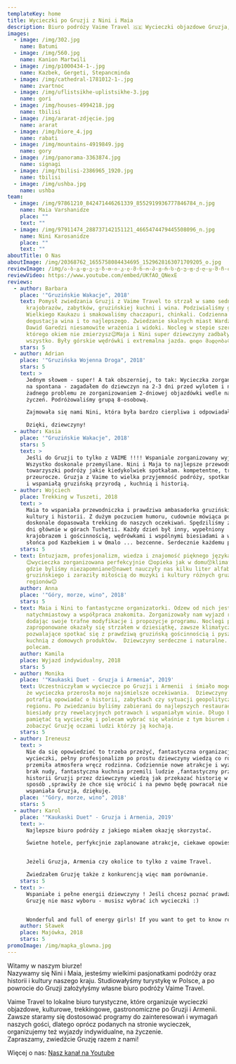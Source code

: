 ```yaml
---
templateKey: home
title: Wycieczki po Gruzji z Nini i Maia
description: Biuro podróży Vaime Travel 🇬🇪 Wycieczki objazdowe Gruzja, Armenia, Kaukaz
images:
  - image: /img/302.jpg
    name: Batumi
  - image: /img/560.jpg
    name: Kanion Martwili
  - image: /img/p1000434-1-.jpg
    name: Kazbek, Gergeti, Stepancminda
  - image: /img/cathedral-1781012-1-.jpg
    name: zvartnoc
  - image: /img/uflistsikhe-uplistsikhe-3.jpg
    name: gori
  - image: /img/houses-4994218.jpg
    name: tbilisi
  - image: /img/ararat-zdjęcie.jpg
    name: ararat
  - image: /img/biore_4.jpg
    name: rabati
  - image: /img/mountains-4919849.jpg
    name: gory
  - image: /img/panorama-3363874.jpg
    name: signagi
  - image: /img/tbilisi-2386965_1920.jpg
    name: tbilisi
  - image: /img/ushba.jpg
    name: ushba
team:
  - image: /img/97861210_842471446261339_8552919936777846784_n.jpg
    name: Maia Varshanidze
    place: ""
    text: ""
  - image: /img/97911474_288737142151121_4665474479445508096_n.jpg
    name: Nini Karosanidze
    place: ""
    text: ""
aboutTitle: O Nas
aboutImage: /img/20368762_1655758084434695_1529628163071709205_o.jpg
reviewImage: /img/ა-ბ-გ-დ-ე-ვ-ზ-თ-ი-კ-ლ-მ-ნ-ო-პ-ჟ-რ-ს-ტ-უ-ფ-ქ-ღ-ყ-შ-ჩ-ძ-ც-წ-ჭ-ხ-ჯ-ჰ-4-.png
reviewVideo: https://www.youtube.com/embed/UKfAO_QNexE
reviews:
  - author: Barbara
    place: '"Gruzińskie Wakacje", 2018'
    text: Pomysł zwiedzania Gruzji z Vaime Travel to strzał w samo sedno gruzińskich
      krajobrazów, zabytków, gruzińskiej kuchni i wina. Podziwialiśmy gory
      Wielkiego Kaukazu i smakowaliśmy chaczapuri, chinkali. Codzienna
      degustacja wina i to najlepszego. Zwiedzanie skalnych miast Wardzia i
      Dawid Garedzi niesamowite wrażenia i widoki. Nocleg w stepie szerokim,
      którego okiem nie zmierzysz😉Maja i Nini super dziewczyny zadbały o
      wszystko. Były górskie wędrówki i extremalna jazda. დიდი მადლობა😀
    stars: 5
  - author: Adrian
    place: '"Gruzińska Wojenna Droga", 2018'
    stars: 5
    text: >
      Jednym słowem - super! A tak obszerniej, to tak: Wycieczka zorganizowana
      na spontana - zagadałem do dziewczyn na 2-3 dni przed wylotem i nie było
      żadnego problemu ze zorganizowaniem 2-dniowej objazdówki wedle naszych
      życzeń. Podróżowaliśmy grupą 8-osobową.

      Zajmowała się nami Nini, która była bardzo cierpliwa i odpowiadała na wszystkie pytania. Szkoda, że to tylko 2 dni :( Ale... niezapomniana przygoda :)

      Dzięki, dziewczyny!
  - author: Kasia
    place: '"Gruzińskie Wakacje", 2018'
    stars: 5
    text: >
      Jeśli do Gruzji to tylko z VAIME !!!! Wspaniale zorganizowany wyjazd.
      Wszystko doskonale przemyślane. Nini i Maja to najlepsze przewodniczki i
      towarzyszki podróży jakie kiedykolwiek spotkałam. kompetentne, troskliwe i
      przeurocze. Gruzja z Vaime to wielka przyjemność podróży, spotkań z ludźmi
      i wspaniałą gruzińską przyrodą , kuchnią i historią.
  - author: Wojciech
    place: Trekking w Tuszeti, 2018
    text: >
      Maia to wspaniała przewodniczka i prawdziwa ambasadorka gruzińskiej
      kultury i historii. Z dużym poczuciem humoru, cudownie mówiąca po polsku i
      doskonale dopasowała trekking do naszych oczekiwań. Spędziliśmy z grupą 11
      dni głównie w górach Tushetii. Każdy dzień był inny, wypełniony
      krajobrazem i gościnnością, wędrówkami i wspólnymi biesiadami a wschody
      słońca pod Kazbekiem i w Omalo ... bezcenne. Serdecznie każdemu polecam
    stars: 5
  - text: Entuzjazm, profesjonalizm, wiedza i znajomość pięknego języka polskiego
      😊wycieczka zorganizowana perfekcyjnie 😊opieka jak w domu😚klimaty miejsc
      gdzie byliśmy niezapomniane😚nawet nauczyły nas kilku liter alfabetu
      gruzińskiego i zaraziły miłością do muzyki i kultury różnych gruzińskich
      regionów😊
    author: Anna
    place: '"Góry, morze, wino", 2018'
    stars: 5
  - text: Maia i Nini to fantastyczne organizatorki. Odzew od nich jest
      natychmiastowy a współpraca znakomita. Zorganizowały nam wyjazd rodzinny,
      dodając swoje trafne modyfikacje i propozycje programu. Noclegi przez nie
      zaproponowane okazały się strzałem w dziesiątkę, zawsze klimatyczne,
      pozwalające spotkać się z prawdziwą gruzińską gościnnością i pyszną
      kuchnią z domowych produktów.  Dziewczyny serdeczne i naturalne. Gorąco
      polecam.
    author: Kamila
    place: Wyjazd indywidualny, 2018
    stars: 5
  - author: Monika
    place: '"Kaukaski Duet - Gruzja i Armenia", 2019'
    text: Uczestniczyłam w wycieczce po Gruzji i Armenii  i śmiało mogę powiedzieć,
      że wycieczka przerosła moje najśmielsze oczekiwania.  Dziewczyny z pasją
      potrafią opowiadać o historii, zabytkach czy sytuacji geopolitycznej
      regionu. Po zwiedzaniu byliśmy zabierani do najlepszych restauracji na
      biesiady przy rewelacyjnych potrawach i wspaniałym winie. Długo będę
      pamiętać tą wycieczkę i polecam wybrać się właśnie z tym biurem aby
      zobaczyć Gruzję oczami ludzi którzy ją kochają.
    stars: 5
  - author: Ireneusz
    text: >
      Nie da się opowiedzieć to trzeba przeżyć, fantastyczna organizacja
      wycieczki, pełny profesjonalizm po prostu dziewczyny wiedzą co robią,
      przemiła atmosfera wręcz rodzinna. Codziennie nowe atrakcje i wyzwania
      brak nudy, fantastyczna kuchnia przemili ludzie ,fantastyczny przekaz o
      historii Gruzji przez dziewczyny wiedzą jak przekazać historię w ciekawy
      sposób ,sprawiły że chce się wrócić i na pewno będę powracał nie jeden raz
      wspaniała Gruzja, dziękuję.
    place: '"Góry, morze, wino", 2018'
    stars: 5
  - author: Karol
    place: '"Kaukaski Duet" - Gruzja i Armenia, 2019'
    text: >-
      Najlepsze biuro podróży z jakiego miałem okazję skorzystać.

      Świetne hotele, perfykcjnie zaplanowane atrakcje, ciekawe opowieści o Gruzji i kaukazie, fantastyczne kolacje a po nich wieczorne dyskusje przy lampce wina.


      Jeżeli Gruzja, Armenia czy okolice to tylko z vaime Travel. 

      Zwiedzałem Gruzję także z konkurencją więc mam porównanie.
    stars: 5
  - text: >-
      Wspaniałe i pełne energii dziewczyny ! Jeśli chcesz poznać prawdziwą
      Gruzję nie masz wyboru - musisz wybrać ich wycieczki :)


      Wonderful and full of energy girls! If you want to get to know real Georgia, you have no choice but to choose their trips 
    author: Sławek
    place: Majówka, 2018
    stars: 5
promoImage: /img/mapka_glowna.jpg
---
```

Witamy w naszym biurze!  \
Nazywamy się Nini i Maia, jesteśmy wielkimi pasjonatkami podróży oraz historii i kultury naszego kraju. Studiowałyśmy turystykę w Polsce, a po powrocie do Gruzji założyłyśmy własne biuro podróży Vaime Travel.  

Vaime Travel to lokalne biuro turystyczne, które organizuje wycieczki objazdowe, kulturowe, trekkingowe, gastronomiczne po Gruzji i Armenii. Zawsze staramy się dostosować programy do zainteresowań i wymagań naszych gości, dlatego oprócz podanych na stronie wycieczek, organizujemy też wyjazdy indywidualne, na życzenie. \
Zapraszamy, zwiedźcie Gruzję razem z nami!

Więcej o nas: [Nasz kanał na Youtube](https://www.youtube.com/channel/UCnYblaR424qXMVwkZzbJLkg?view_as=subscriber)